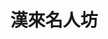 ---
title: "漢來名人坊"
description: "漢來名人坊"
layout: shop
keywords:
  - 美食競賽
  - 台灣美食
  - 美食精選
datePublished: "2025-06-30"
dateModified: "2025-07-06"
city: "台北市"
district: "信義區"
address: "台北市信義區基隆路一段333號34樓"
phone: "0227232938"
geo: "25.034408673671145, 121.56122814947172"
google_map: "https://maps.app.goo.gl/G6gFQewFMnKDhCsSA"
footinder: "https://footinder.com.tw/%E5%8F%B0%E5%8C%97%E5%B8%82/9094/"
official: "https://www.hilai-foods.com/brand-content/7#branch-5/celebrity-cuisine"
award:
  - name: "500盤"
    year: "2024"
    entries:
      - dishes:
          - "經典編織酥"

---